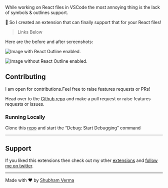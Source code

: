 
While working on React files in VSCode the most annoying thing is the lack of symbols & outlines support.

🎉 So I created an extension that can finally support that for your React files!

> Links Below

Here are the before and after screenshots:

![Image with React Outline enabled.](https://cdn.hashnode.com/res/hashnode/image/upload/v1638578318646/mQqcc9dmi.png)

![Image without React Outline enabled.](https://cdn.hashnode.com/res/hashnode/image/upload/v1638578313783/mrVx5YR-2.png)

## Contributing

I am open for contributions.Feel free to raise features requests or PRs!

Head over to the [Github repo](https://github.com/ShubhamVerma1811/vscode-react-outline) and make a pull request or raise features requests or issues.

### Running Locally

Clone this [repo](https://github.com/ShubhamVerma1811/vscode-react-outline) and start the “Debug: Start Debugging” command

---

## Support

If you liked this extensions then check out my other [extensions](https://marketplace.visualstudio.com/publishers/ShubhamVerma18) and [follow me on twitter](https://shbm.fyi/tw).

---

Made with ❤️ by [Shubham Verma](https://shbm.fyi/)
